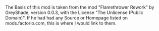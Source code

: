 The Basis of this mod is taken from the mod "Flamethrower Rework" by GreyShade, version 0.0.3, with the License "The Unlicense (Public Domain)". 
If he had had any Source or Homepage listed on mods.factorio.com, this is where I would link to them. 